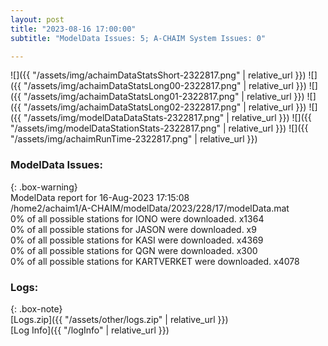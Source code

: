 ```yaml
---
layout: post
title: "2023-08-16 17:00:00"
subtitle: "ModelData Issues: 5; A-CHAIM System Issues: 0"

---
```


![]({{ "/assets/img/achaimDataStatsShort-2322817.png" | relative_url }})
![]({{ "/assets/img/achaimDataStatsLong00-2322817.png" | relative_url }})
![]({{ "/assets/img/achaimDataStatsLong01-2322817.png" | relative_url }})
![]({{ "/assets/img/achaimDataStatsLong02-2322817.png" | relative_url }})
![]({{ "/assets/img/modelDataDataStats-2322817.png" | relative_url }})
![]({{ "/assets/img/modelDataStationStats-2322817.png" | relative_url }})
![]({{ "/assets/img/achaimRunTime-2322817.png" | relative_url }})


### ModelData Issues:  
  
{: .box-warning}  
 ModelData report for 16-Aug-2023 17:15:08   
 /home2/achaim1/A-CHAIM/modelData/2023/228/17/modelData.mat   
 0% of all possible stations for IONO were downloaded. x1364   
 0% of all possible stations for JASON were downloaded. x9   
 0% of all possible stations for KASI were downloaded. x4369   
 0% of all possible stations for QGN were downloaded. x300   
 0% of all possible stations for KARTVERKET were downloaded. x4078   
  


### Logs:  
  
{: .box-note}  
[Logs.zip]({{ "/assets/other/logs.zip" | relative_url }})  
[Log Info]({{ "/logInfo" | relative_url }})  
